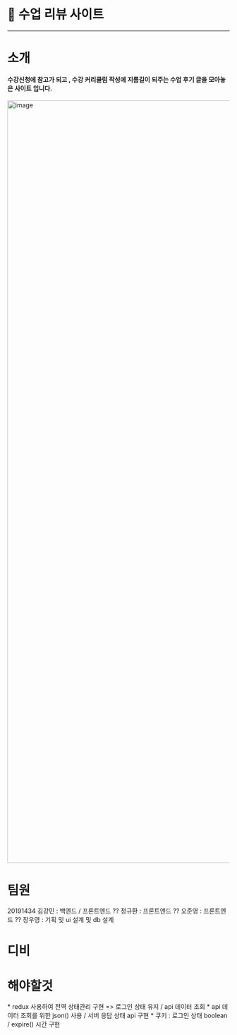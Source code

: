 <h1>📗 수업 리뷰 사이트</h1>

<hr>

<h1>소개</h1>

<h4>
  수강신청에 참고가 되고 , 수강 커리큘럼 작성에 지름길이 되주는 수업 후기 글을 모아놓은 사이트 입니다.
</h4>

<img width="1728" alt="image" src="https://github.com/2ubse/DSU_review_site/assets/76634341/09a64d20-2af8-45ac-84cd-f490a8012d32">

<h1>팀원</h1>
20191434 김강민 : 백엔드 / 프론트엔드
?? 정규환 : 프론트엔드
?? 오준영 : 프론트엔드
?? 장우영 : 기획 및 ui 설계 및 db 설계

<h1>디비</h1>

<h1>해야할것</h1>
* redux 사용하여 전역 상태관리 구현 => 로그인 상태 유지 / api 데이터 조회
* api 데이터 조회를 위한 json() 사용 / 서버 응답 상태 api 구현
* 쿠키 : 로그인 상태 boolean / expire() 시간 구현

